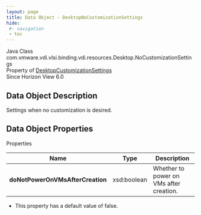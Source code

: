 ```yaml
---
layout: page
title: Data Object - DesktopNoCustomizationSettings
hide:
 #- navigation
 - toc
---
```






Java Class
    com.vmware.vdi.vlsi.binding.vdi.resources.Desktop.NoCustomizationSettings  
Property of
     [DesktopCustomizationSettings](vdi.resources.Desktop.CustomizationSettings.md#field_detail)  
Since 
    Horizon View 6.0

## Data Object Description 

Settings when no customization is desired. 

## Data Object Properties

Properties

Name |  Type |  Description   
---|---|---  
**doNotPowerOnVMsAfterCreation**|  xsd:boolean|  Whether to power on VMs after creation.   


  * This property has a default value of false.

  
  
  

  
  

